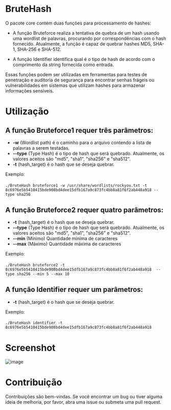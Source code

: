 # BruteHash
O pacote core contém duas funções para processamento de hashes:
- A função Bruteforce realiza a tentativa de quebra de um hash usando uma wordlist de palavras, procurando por correspondências com o hash fornecido. Atualmente, a função é capaz de quebrar hashes MD5, SHA-1, SHA-256 e SHA-512.

- A função Identifier identifica qual é o tipo de hash de acordo com o comprimento da string fornecida como entrada.

Essas funções podem ser utilizadas em ferramentas para testes de penetração e auditoria de segurança para encontrar senhas frágeis ou vulnerabilidades em sistemas que utilizam hashes para armazenar informações sensíveis.

# Utilização

## A função Bruteforce1 requer três parâmetros:

- **-w** (Wordlist path) é o caminho para o arquivo contendo a lista de palavras a serem testadas.
- **--type** (Type Hash) é o tipo de hash que será quebrado. Atualmente, os valores aceitos são "md5", "sha1", "sha256" e "sha512".
- **-t** (hash_target) é o hash que se deseja quebrar.

Exemplo:
####
    ./BruteHash bruteforce1 -w /usr/share/wordlists/rockyou.txt -t 8c6976e5b5410415bde908bd4dee15dfb167a9c873fc4bb8a81f6f2ab448a918 --type sha256
  

## A função Bruteforce2 requer quatro parâmetros:

- **-t** (hash_target) é o hash que se deseja quebrar.
- **--type** (Type Hash) é o tipo de hash que será quebrado. Atualmente, os valores aceitos são "md5", "sha1", "sha256" e "sha512".
- **--min** (Mínimo) Quantidade minima de caracteres
- **--max** (Máximo) Quantidade máxima de caracteres

Exemplo:
####
    ./BruteHash bruteforce2 -t 8c6976e5b5410415bde908bd4dee15dfb167a9c873fc4bb8a81f6f2ab448a918  --type sha256 --min 5 --max 10
   
  
  
## A função Identifier requer um parâmetros:

- **-t** (hash_target) é o hash que se deseja quebrar.

Exemplo:
####
    ./BruteHash identifier -t 8c6976e5b5410415bde908bd4dee15dfb167a9c873fc4bb8a81f6f2ab448a918
    

# Screenshot
![image](https://user-images.githubusercontent.com/62616207/224595117-02036fc0-db47-41c3-a81e-3ca5d218b17a.png)


# Contribuição
Contribuições são bem-vindas. Se você encontrar um bug ou tiver alguma ideia de melhoria, por favor, abra uma issue ou submeta uma pull request.